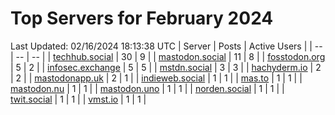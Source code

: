 # Top Servers for February 2024
Last Updated: 02/16/2024 18:13:38 UTC
| Server | Posts | Active Users |
| -- | -- | -- |
| [techhub.social](https://techhub.social/tags/PowerShell) | 30 | 9 |
| [mastodon.social](https://mastodon.social/tags/PowerShell) | 11 | 8 |
| [fosstodon.org](https://fosstodon.org/tags/PowerShell) | 5 | 2 |
| [infosec.exchange](https://infosec.exchange/tags/PowerShell) | 5 | 5 |
| [mstdn.social](https://mstdn.social/tags/PowerShell) | 3 | 3 |
| [hachyderm.io](https://hachyderm.io/tags/PowerShell) | 2 | 2 |
| [mastodonapp.uk](https://mastodonapp.uk/tags/PowerShell) | 2 | 1 |
| [indieweb.social](https://indieweb.social/tags/PowerShell) | 1 | 1 |
| [mas.to](https://mas.to/tags/PowerShell) | 1 | 1 |
| [mastodon.nu](https://mastodon.nu/tags/PowerShell) | 1 | 1 |
| [mastodon.uno](https://mastodon.uno/tags/PowerShell) | 1 | 1 |
| [norden.social](https://norden.social/tags/PowerShell) | 1 | 1 |
| [twit.social](https://twit.social/tags/PowerShell) | 1 | 1 |
| [vmst.io](https://vmst.io/tags/PowerShell) | 1 | 1 |
